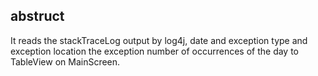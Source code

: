 ## abstruct
It reads the stackTraceLog output by log4j, date and exception type and exception location the exception number of occurrences of the day to TableView on MainScreen.
